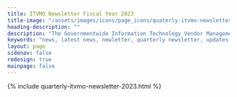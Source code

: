 ```yaml
---
title: ITVMO Newsletter Fiscal Year 2023
title-image: "/assets/images/icons/page_icons/quaterly-itvmo-newsletter.svg"
heading-description: ""
description: "The Governmentwide Information Technology Vendor Management Office's (ITVMO) quarterly newsletter serves as an invaluable resource for keeping government agencies and stakeholders informed about the latest developments in the realm of information technology. With a keen focus on both past achievements and current events, this publication provides a comprehensive overview of the progress made in the realm of IT vendor management. Through insightful articles, updates, and analysis, the newsletter offers readers a glimpse into the ever-evolving landscape of government IT procurement and vendor relations. It not only highlights the success stories and milestones achieved in the previous quarter but also sheds light on the most pressing issues and challenges currently faced by government agencies. By offering a balanced perspective on past accomplishments and the ongoing efforts to improve IT vendor management, this newsletter plays a vital role in promoting transparency, efficiency, and collaboration across the government IT landscape."
keywords: "news, latest news, newletter, quarterly newsletter, updates, latest info, last update"
layout: page
sidenav: false
redesign: true
mainpage: false
---
```

{% include quarterly-itvmo-newsletter-2023.html %}